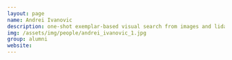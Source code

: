 ```yaml
---
layout: page
name: Andrei Ivanovic
description: one-shot exemplar-based visual search from images and lidar 
img: /assets/img/people/andrei_ivanovic_1.jpg
group: alumni
website: 
---
```


